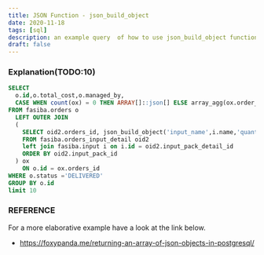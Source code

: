 ```yaml
---
title: JSON Function - json_build_object
date: 2020-11-18
tags: [sql]
description: an example query  of how to use json_build_object function
draft: false
---
```


### Explanation(TODO:10)

```sql
SELECT
  o.id,o.total_cost,o.managed_by,
  CASE WHEN count(ox) = 0 THEN ARRAY[]::json[] ELSE array_agg(ox.order_item) END AS order_items
FROM fasiba.orders o
  LEFT OUTER JOIN
  (
    SELECT oid2.orders_id, json_build_object('input_name',i.name,'quantity',oid2.quantity,'unit_cost',oid2.unit_cost,'total_cost',oid2.total_cost) as order_item
    FROM fasiba.orders_input_detail oid2
    left join fasiba.input i on i.id = oid2.input_pack_detail_id
    ORDER BY oid2.input_pack_id
  ) ox
    ON o.id = ox.orders_id
WHERE o.status ='DELIVERED'
GROUP BY o.id
limit 10
```


### REFERENCE

For a more elaborative example have a look at the link below.

- https://foxypanda.me/returning-an-array-of-json-objects-in-postgresql/


